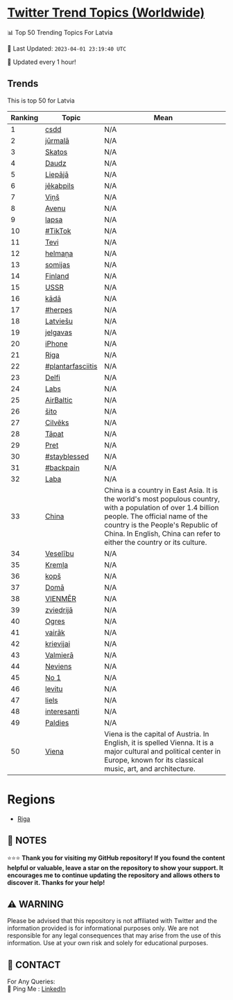 [Twitter Trend Topics (Worldwide)](https://github.com/ErcinDedeoglu/Twitter-Trend-Topics)
==========


📊 Top 50 Trending Topics For Latvia

📆 Last Updated: `2023-04-01 23:19:40 UTC`

🔧 Updated every 1 hour!


## Trends

This is top 50 for Latvia

| Ranking | Topic | Mean |
| ------- | ------------ | ------------ |
| 1 | [csdd](http://twitter.com/search?q=csdd) | N/A |
| 2 | [jūrmalā](http://twitter.com/search?q=j%c5%abrmal%c4%81) | N/A |
| 3 | [Skatos](http://twitter.com/search?q=Skatos) | N/A |
| 4 | [Daudz](http://twitter.com/search?q=Daudz) | N/A |
| 5 | [Liepājā](http://twitter.com/search?q=Liep%c4%81j%c4%81) | N/A |
| 6 | [jēkabpils](http://twitter.com/search?q=j%c4%93kabpils) | N/A |
| 7 | [Viņš](http://twitter.com/search?q=Vi%c5%86%c5%a1) | N/A |
| 8 | [Avenu](http://twitter.com/search?q=Avenu) | N/A |
| 9 | [lapsa](http://twitter.com/search?q=lapsa) | N/A |
| 10 | [#TikTok](http://twitter.com/search?q=%23TikTok) | N/A |
| 11 | [Tevi](http://twitter.com/search?q=Tevi) | N/A |
| 12 | [helmaņa](http://twitter.com/search?q=helma%c5%86a) | N/A |
| 13 | [somijas](http://twitter.com/search?q=somijas) | N/A |
| 14 | [Finland](http://twitter.com/search?q=Finland) | N/A |
| 15 | [USSR](http://twitter.com/search?q=USSR) | N/A |
| 16 | [kādā](http://twitter.com/search?q=k%c4%81d%c4%81) | N/A |
| 17 | [#herpes](http://twitter.com/search?q=%23herpes) | N/A |
| 18 | [Latviešu](http://twitter.com/search?q=Latvie%c5%a1u) | N/A |
| 19 | [jelgavas](http://twitter.com/search?q=jelgavas) | N/A |
| 20 | [iPhone](http://twitter.com/search?q=iPhone) | N/A |
| 21 | [Riga](http://twitter.com/search?q=Riga) | N/A |
| 22 | [#plantarfasciitis](http://twitter.com/search?q=%23plantarfasciitis) | N/A |
| 23 | [Delfi](http://twitter.com/search?q=Delfi) | N/A |
| 24 | [Labs](http://twitter.com/search?q=Labs) | N/A |
| 25 | [AirBaltic](http://twitter.com/search?q=AirBaltic) | N/A |
| 26 | [šito](http://twitter.com/search?q=%c5%a1ito) | N/A |
| 27 | [Cilvēks](http://twitter.com/search?q=Cilv%c4%93ks) | N/A |
| 28 | [Tāpat](http://twitter.com/search?q=T%c4%81pat) | N/A |
| 29 | [Pret](http://twitter.com/search?q=Pret) | N/A |
| 30 | [#stayblessed](http://twitter.com/search?q=%23stayblessed) | N/A |
| 31 | [#backpain](http://twitter.com/search?q=%23backpain) | N/A |
| 32 | [Laba](http://twitter.com/search?q=Laba) | N/A |
| 33 | [China](http://twitter.com/search?q=China) | China is a country in East Asia. It is the world's most populous country, with a population of over 1.4 billion people. The official name of the country is the People's Republic of China. In English, China can refer to either the country or its culture. |
| 34 | [Veselību](http://twitter.com/search?q=Vesel%c4%abbu) | N/A |
| 35 | [Kremļa](http://twitter.com/search?q=Krem%c4%bca) | N/A |
| 36 | [kopš](http://twitter.com/search?q=kop%c5%a1) | N/A |
| 37 | [Domā](http://twitter.com/search?q=Dom%c4%81) | N/A |
| 38 | [VIENMĒR](http://twitter.com/search?q=VIENM%c4%92R) | N/A |
| 39 | [zviedrijā](http://twitter.com/search?q=zviedrij%c4%81) | N/A |
| 40 | [Ogres](http://twitter.com/search?q=Ogres) | N/A |
| 41 | [vairāk](http://twitter.com/search?q=vair%c4%81k) | N/A |
| 42 | [krievijai](http://twitter.com/search?q=krievijai) | N/A |
| 43 | [Valmierā](http://twitter.com/search?q=Valmier%c4%81) | N/A |
| 44 | [Neviens](http://twitter.com/search?q=Neviens) | N/A |
| 45 | [No 1](http://twitter.com/search?q=No+1) | N/A |
| 46 | [levitu](http://twitter.com/search?q=levitu) | N/A |
| 47 | [liels](http://twitter.com/search?q=liels) | N/A |
| 48 | [interesanti](http://twitter.com/search?q=interesanti) | N/A |
| 49 | [Paldies](http://twitter.com/search?q=Paldies) | N/A |
| 50 | [Viena](http://twitter.com/search?q=Viena) | Viena is the capital of Austria. In English, it is spelled Vienna. It is a major cultural and political center in Europe, known for its classical music, art, and architecture. |



# Regions

* [Riga](</Latvia/Riga.md>)



## 📝 NOTES

⭐⭐⭐ **Thank you for visiting my GitHub repository! If you found the content helpful or valuable, leave a star on the repository to show your support. It encourages me to continue updating the repository and allows others to discover it. Thanks for your help!**


## ⚠️ WARNING

Please be advised that this repository is not affiliated with Twitter and the information provided is for informational purposes only. We are not responsible for any legal consequences that may arise from the use of this information. Use at your own risk and solely for educational purposes.


## 📨 CONTACT

 For Any Queries:  
            🏓 Ping Me : [LinkedIn](https://www.linkedin.com/in/ercindedeoglu/)
